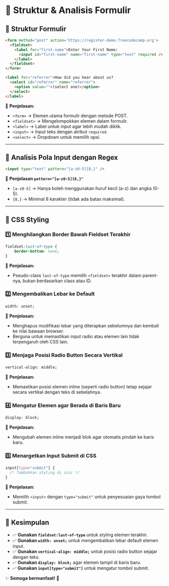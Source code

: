# 📌 Struktur & Analisis Formulir

## 🔹 Struktur Formulir

```html
<form method="post" action='https://register-demo.freecodecamp.org'>
  <fieldset>
    <label for="first-name">Enter Your First Name:
      <input id="first-name" name="first-name" type="text" required />
    </label>
  </fieldset>
</form>

<label for="referrer">How did you hear about us?
  <select id="referrer" name="referrer">
    <option value="">(select one)</option>
  </select>
</label>
```

📌 **Penjelasan:**
- `<form>` → Elemen utama formulir dengan metode POST.
- `<fieldset>` → Mengelompokkan elemen dalam formulir.
- `<label>` → Label untuk input agar lebih mudah diklik.
- `<input>` → Input teks dengan atribut `required`.
- `<select>` → Dropdown untuk memilih opsi.

---

## 🔹 Analisis Pola Input dengan Regex

```html
<input type="text" pattern="[a-z0-5]{8,}" />
```

📌 **Penjelasan `pattern="[a-z0-5]{8,}"`**
- `[a-z0-5]` → Hanya boleh menggunakan huruf kecil (a-z) dan angka (0-5).
- `{8,}` → Minimal 8 karakter (tidak ada batas maksimal).

---

## 🎨 CSS Styling

### 1️⃣ **Menghilangkan Border Bawah Fieldset Terakhir**
```css
fieldset:last-of-type {
    border-bottom: none;
}
```
📌 **Penjelasan:**
- Pseudo-class `last-of-type` memilih `<fieldset>` terakhir dalam parent-nya, bukan berdasarkan class atau ID.

### 2️⃣ **Mengembalikan Lebar ke Default**
```css
width: unset;
```
📌 **Penjelasan:**
- Menghapus modifikasi lebar yang diterapkan sebelumnya dan kembali ke nilai bawaan browser.
- Berguna untuk memastikan input radio atau elemen lain tidak terpengaruh oleh CSS lain.

### 3️⃣ **Menjaga Posisi Radio Button Secara Vertikal**
```css
vertical-align: middle;
```
📌 **Penjelasan:**
- Memastikan posisi elemen inline (seperti radio button) tetap sejajar secara vertikal dengan teks di sebelahnya.

### 4️⃣ **Mengatur Elemen agar Berada di Baris Baru**
```css
display: block;
```
📌 **Penjelasan:**
- Mengubah elemen inline menjadi blok agar otomatis pindah ke baris baru.

### 5️⃣ **Menargetkan Input Submit di CSS**
```css
input[type="submit"] {
  /* Tambahkan styling di sini */
}
```
📌 **Penjelasan:**
- Memilih `<input>` dengan `type="submit"` untuk penyesuaian gaya tombol submit.

---

## 🚀 **Kesimpulan**
- ✅ **Gunakan `fieldset:last-of-type`** untuk styling elemen terakhir.
- ✅ **Gunakan `width: unset;`** untuk mengembalikan lebar default elemen input.
- ✅ **Gunakan `vertical-align: middle;`** untuk posisi radio button sejajar dengan teks.
- ✅ **Gunakan `display: block;`** agar elemen tampil di baris baru.
- ✅ **Gunakan `input[type="submit"]`** untuk mengatur tombol submit.

✨ **Semoga bermanfaat!** 🎯

